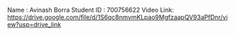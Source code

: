 Name : Avinash Borra
Student ID : 700756622
Video Link: https://drive.google.com/file/d/1S6qc8nmvmKLpao9MgfzaapQV93aPfDnr/view?usp=drive_link
